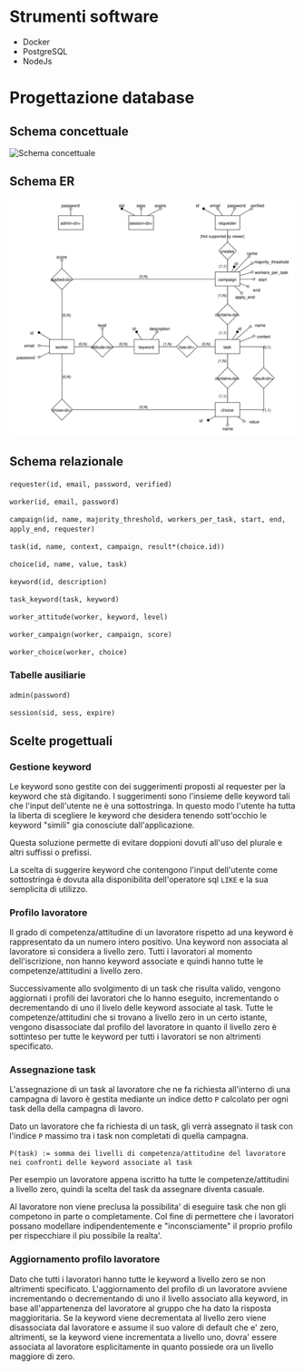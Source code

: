 # Strumenti software

- Docker
- PostgreSQL
- NodeJs

# Progettazione database
## Schema concettuale
![Schema concettuale]()

## Schema ER
![Schema ER](ER.svg)

## Schema relazionale
`requester(id, email, password, verified)`

`worker(id, email, password)`

`campaign(id, name, majority_threshold, workers_per_task, start, end, apply_end, requester)`

`task(id, name, context, campaign, result*(choice.id))`

`choice(id, name, value, task)`

`keyword(id, description)`

`task_keyword(task, keyword)`

`worker_attitude(worker, keyword, level)`

`worker_campaign(worker, campaign, score)`

`worker_choice(worker, choice)`

### Tabelle ausiliarie
`admin(password)`

`session(sid, sess, expire)`

## Scelte progettuali

### Gestione keyword
Le keyword sono gestite con dei suggerimenti proposti al requester per la keyword che stà digitando.
I suggerimenti sono l'insieme delle keyword tali che l'input dell'utente ne è una sottostringa.
In questo modo l'utente ha tutta la liberta di scegliere le keyword che desidera tenendo sott'occhio le keyword "simili" gia conosciute dall'applicazione.

Questa soluzione permette di evitare doppioni dovuti all'uso del plurale e altri suffissi o prefissi.

La scelta di suggerire keyword che contengono l'input dell'utente come sottostringa è dovuta alla disponibilita dell'operatore sql `LIKE` e la sua semplicita di utilizzo.

### Profilo lavoratore
Il grado di competenza/attitudine di un lavoratore rispetto ad una keyword è rappresentato da un numero intero positivo.
Una keyword non associata al lavoratore si considera a livello zero.
Tutti i lavoratori al momento dell'iscrizione, non hanno keyword associate e quindi hanno tutte le competenze/attitudini a livello zero.

Successivamente allo svolgimento di un task che risulta valido, vengono aggiornati i profili dei lavoratori che lo hanno eseguito, incrementando o decrementando di uno il livelo delle keyword associate al task.
Tutte le competenze/attitudini che si trovano a livello zero in un certo istante, vengono disassociate dal profilo del lavoratore in quanto il livello zero è sottinteso per tutte le keyword per tutti i lavoratori se non altrimenti specificato.

### Assegnazione task
L'assegnazione di un task al lavoratore che ne fa richiesta all'interno di una campagna di lavoro è gestita mediante un indice detto `P` calcolato per ogni task della della campagna di lavoro.

Dato un lavoratore che fa richiesta di un task, gli verrà assegnato il task con l'indice `P` massimo tra i task non completati di quella campagna.

```
P(task) := somma dei livelli di competenza/attitudine del lavoratore nei confronti delle keyword associate al task
```

Per esempio un lavoratore appena iscritto ha tutte le competenze/attitudini a livello zero, quindi la scelta del task da assegnare diventa casuale.

Al lavoratore non viene preclusa la possibilita' di eseguire task che non gli competono in parte o completamente. Col fine di permettere che i lavoratori possano modellare indipendentemente e "inconsciamente" il proprio profilo per rispecchiare il piu possibile la realta'.

### Aggiornamento profilo lavoratore
Dato che tutti i lavoratori hanno tutte le keyword a livello zero se non altrimenti specificato.
L'aggiornamento del profilo di un lavoratore avviene incrementando o decrementando di uno il livello associato alla keyword, in base all'appartenenza del lavoratore al gruppo che ha dato la risposta maggioritaria.
Se la keyword viene decrementata al livello zero viene disassociata dal lavoratore e assume il suo valore di default che e' zero, altrimenti, se la keyword viene incrementata a livello uno, dovra' essere associata al lavoratore esplicitamente in quanto possiede ora un livello maggiore di zero.
